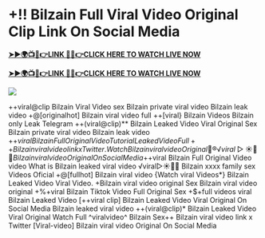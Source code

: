 # +!! Bilzain Full Viral Video Original Clip Link On Social Media

**[➤►🌍📺📱👉LINK 🔴✅👉CLICK HERE TO WATCH LIVE NOW](https://cutt.ly/ZrqxdKBg)**

**[➤►🌍📺📱👉LINK 🔴✅👉CLICK HERE TO WATCH LIVE NOW](https://cutt.ly/ZrqxdKBg)**

[![](https://blogger.googleusercontent.com/img/b/R29vZ2xl/AVvXsEjly1_Jd6fwzfMpqBttKB75cqKlfeme68djTcwoVtnCKQqlBEMC7avhQDkCiZP2V4MA4ADw2tRwTKTbstPHU5ZNXJeaRPOBgpDy-TmzhSmEb-NeClIFzVdOblRd6Ch1U9LBiEulx0WHmcZEwxwUxagnbG0kPcZgqm5HvpiKMTTe5kCP6VDr6LTudCVCw34b/s1280/Leaked.png)](https://cutt.ly/ZrqxdKBg)

++viral@clip Bilzain Viral Video sex Bilzain private viral video Bilzain leak video +@[originalhot] Bilzain viral video full ++[viral} Bilzain Videos Bilzain only Leak Telegram ++(viral@clip)** Bilzain Leaked Video Viral Original Sex Bilzain private viral video Bilzain leak video +$+viral Bilzain Full Original Video Tutorial Leaked Video Full++ Bilzain viral video link x Twitter. {Watch} Bilzain viral video Original 👙®️√viral▷☀️👄💥 Bilzain viral video Original On Social Media +$+viral Bilzain Full Original Video video What is Bilzain leaked viral video ️√viral▷☀️👄💥 Bilzain xxxx family sex Videos Oficial +@[fullhot] Bilzain viral video {Watch viral Videos*} Bilzain Leaked Video Viral Video. +Bilzain viral video original Sex Bilzain viral video original +%+viral Bilzain Tiktok Video Full Original Sex +$+full videos viral Bilzain Leaked Video [++viral clip] Bilzain Leaked Video Viral Original On Social Media Bilzain leaked viral video ++(viral@clip)* Bilzain Leaked Video Viral Original Watch Full ^viralvideo^ Bilzain Sex++ Bilzain viral video link x Twitter [Viral-video] Bilzain viral video Original On Social Media
